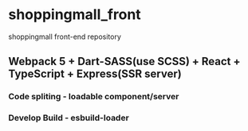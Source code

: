 # shoppingmall_front
shoppingmall front-end repository

## Webpack 5 + Dart-SASS(use SCSS) + React + TypeScript + Express(SSR server)

### Code spliting - loadable component/server

### Develop Build - esbuild-loader
